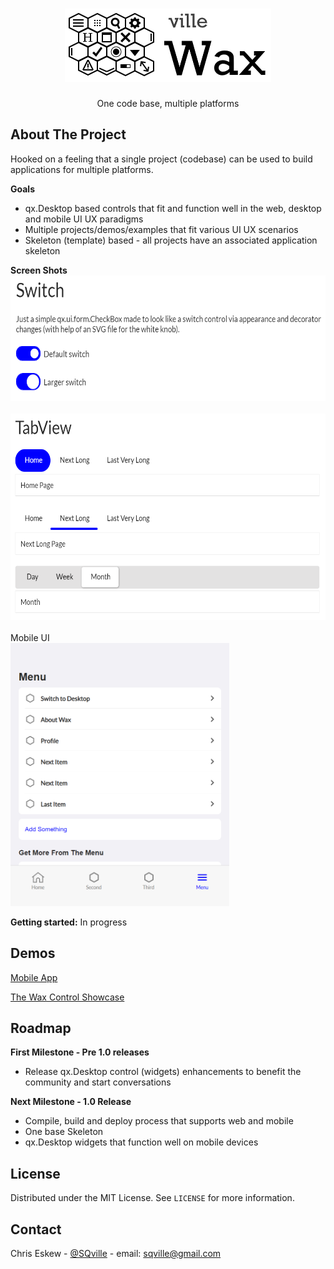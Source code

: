 <!-- PROJECT LOGO -->
<br />
<p align="center">
  <a href="https://github.com/sqville/ville.Wax">
    <img src="ville_Wax.png" alt="Logo">
  </a>

  <h3 align="center"></h3>

  <p align="center">
    One code base, multiple platforms
  </p>
</p>

<!-- ABOUT THE PROJECT -->
## About The Project
Hooked on a feeling that a single project (codebase) can be used to build applications for multiple platforms.

**Goals**
* qx.Desktop based controls that fit and function well in the web, desktop and mobile UI UX paradigms
* Multiple projects/demos/examples that fit various UI UX scenarios
* Skeleton (template) based - all projects have an associated application skeleton

**Screen Shots**
<br />
<img src="screen_capture_Switch.PNG" alt="Switch control for qx.Desktop applications" width="600" height="201">
<br />
<br />
<img src="screen_capture_Tabview.PNG" alt="TabView control enhancements for qx.Desktop applications" width="600" height="330">
<br /><br />
Mobile UI
<br />
<img src="screen_capture_MobileUI.PNG" alt="Mobile UI features for qx.Desktop applications" width="350" height="421">

<!-- GETTING STARTED -->
**Getting started:**
In progress

<!-- DEMO -->
## Demos

[Mobile App](https://sqville.github.io/ville.Wax/published/mobileapp/)

[The Wax Control Showcase](https://sqville.github.io/ville.Wax/published/demo1/)

<!-- ROADMAP -->
## Roadmap

**First Milestone - Pre 1.0 releases**
* Release qx.Desktop control (widgets) enhancements to benefit the community and start conversations

**Next Milestone - 1.0 Release**
* Compile, build and deploy process that supports web and mobile
* One base Skeleton
* qx.Desktop widgets that function well on mobile devices  

<!-- LICENSE -->
## License

Distributed under the MIT License. See `LICENSE` for more information.

<!-- CONTACT -->
## Contact

Chris Eskew - [@SQville](https://twitter.com/SQville) - email: sqville@gmail.com